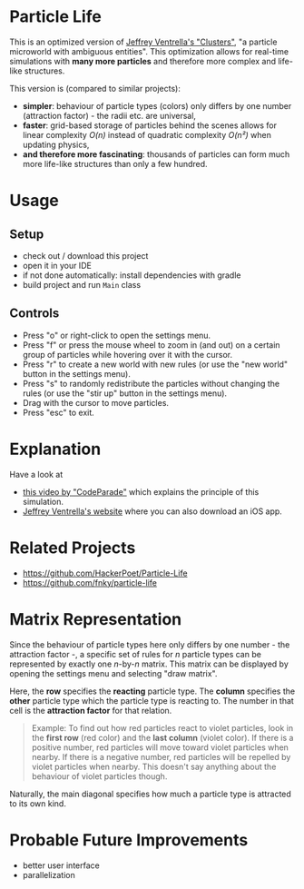 # Particle Life

This is an optimized version of [Jeffrey Ventrella's "Clusters"](http://www.ventrella.com/Clusters/), "a particle microworld with ambiguous entities".
This optimization allows for real-time simulations with **many more particles** and therefore more complex and life-like structures.

This version is (compared to similar projects):
- **simpler**: behaviour of particle types (colors) only differs by one number (attraction factor) - the radii etc. are universal,
- **faster**: grid-based storage of particles behind the scenes allows for linear complexity *O(n)* instead of quadratic complexity *O(n²)* when updating physics,
- **and therefore more fascinating**: thousands of particles can form much more life-like structures than only a few hundred.

# Usage

## Setup
- check out / download this project
- open it in your IDE
- if not done automatically: install dependencies with gradle
- build project and run `Main` class

## Controls
- Press "o" or right-click to open the settings menu.
- Press "f" or press the mouse wheel to zoom in (and out) on a certain group of particles while hovering over it with the cursor.
- Press "r" to create a new world with new rules (or use the "new world" button in the settings menu).
- Press "s" to randomly redistribute the particles without changing the rules (or use the "stir up" button in the settings menu).
- Drag with the cursor to move particles.
- Press "esc" to exit.

# Explanation

Have a look at
- [this video by "CodeParade"](https://www.youtube.com/watch?v=Z_zmZ23grXE) which explains the principle of this simulation.
- [Jeffrey Ventrella's website](http://www.ventrella.com/Clusters/) where you can also download an iOS app.

# Related Projects

- https://github.com/HackerPoet/Particle-Life
- https://github.com/fnky/particle-life

# Matrix Representation

Since the behaviour of particle types here only differs by one number - the attraction factor -, a specific set of rules for *n* particle types can be represented by exactly one *n*-by-*n* matrix. This matrix can be displayed by opening the settings menu and selecting "draw matrix".

Here, the **row** specifies the **reacting** particle type. The **column** specifies the **other** particle type which the particle type is reacting to. The number in that cell is the **attraction factor** for that relation.

> Example: To find out how red particles react to violet particles, look in the **first row** (red color) and the **last column** (violet color). If there is a positive number, red particles will move toward violet particles when nearby. If there is a negative number, red particles will be repelled by violet particles when nearby.
> This doesn't say anything about the behaviour of violet particles though.

Naturally, the main diagonal specifies how much a particle type is attracted to its own kind.

# Probable Future Improvements

- better user interface
- parallelization
